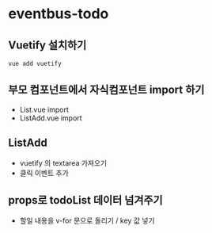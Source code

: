 # eventbus-todo

## Vuetify 설치하기
```
vue add vuetify
```

## 부모 컴포넌트에서 자식컴포넌트 import 하기
* List.vue import
* ListAdd.vue import

## ListAdd
* vuetify 의 textarea 가져오기
* 클릭 이벤트 추가

## props로 todoList 데이터 넘겨주기
* 할일 내용을 v-for 문으로 돌리기 / key 값 넣기

